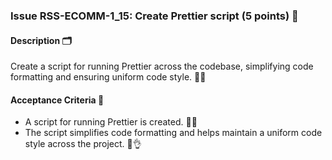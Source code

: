 ### Issue RSS-ECOMM-1_15: Create Prettier script (5 points) 📜

#### Description 🗂️

Create a script for running Prettier across the codebase, simplifying code formatting and ensuring uniform code style. 📝🔧

#### Acceptance Criteria 🎯

- A script for running Prettier is created. 📄✅
- The script simplifies code formatting and helps maintain a uniform code style across the project. 🔄👌
